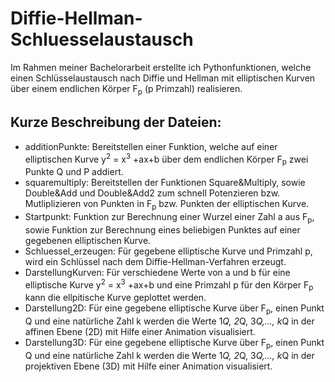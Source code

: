 # Diffie-Hellman-Schluesselaustausch
Im Rahmen meiner Bachelorarbeit erstellte ich Pythonfunktionen, welche einen Schlüsselaustausch nach Diffie und Hellman mit elliptischen Kurven über einem endlichen Körper F<sub>p</sub> (p Primzahl) realisieren.
## Kurze Beschreibung der Dateien:
- additionPunkte: Bereitstellen einer Funktion, welche auf einer elliptischen Kurve y<sup>2</sup> = x<sup>3</sup> +ax+b über dem endlichen Körper F<sub>p</sub> zwei Punkte Q und P addiert.
- squaremultiply: Bereitstellen der Funktionen Square&Multiply, sowie Double&Add und Double&Add2 zum schnell Potenzieren bzw. Mutliplizieren von Punkten in F<sub>p</sub> bzw. Punkten der elliptischen Kurve.
- Startpunkt: Funktion zur Berechnung einer Wurzel einer Zahl a aus F<sub>p</sub>, sowie Funktion zur Berechnung eines beliebigen Punktes auf einer gegebenen elliptischen Kurve.
- Schluessel_erzeugen: Für gegebene elliptische Kurve und Primzahl p, wird ein Schlüssel nach dem Diffie-Hellman-Verfahren erzeugt.
- DarstellungKurven: Für verschiedene Werte von a und b für eine elliptische Kurve y<sup>2</sup> = x<sup>3</sup> +ax+b und eine Primzahl p für den Körper F<sub>p</sub> kann die ellpitische Kurve geplottet werden.
- Darstellung2D: Für eine gegebene elliptische Kurve über F<sub>p</sub>, einen Punkt Q und eine natürliche Zahl k werden die Werte 1*Q, 2*Q, 3*Q,..., k*Q  in der affinen Ebene (2D) mit Hilfe einer Animation visualisiert.
- Darstellung3D: Für eine gegebene elliptische Kurve über F<sub>p</sub>, einen Punkt Q und eine natürliche Zahl k werden die Werte 1*Q, 2*Q, 3*Q,..., k*Q  in der projektiven Ebene (3D) mit Hilfe einer Animation visualisiert.
